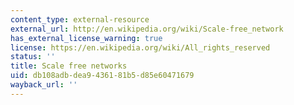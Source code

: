 ```yaml
---
content_type: external-resource
external_url: http://en.wikipedia.org/wiki/Scale-free_network
has_external_license_warning: true
license: https://en.wikipedia.org/wiki/All_rights_reserved
status: ''
title: Scale free networks
uid: db108adb-dea9-4361-81b5-d85e60471679
wayback_url: ''
---
```

